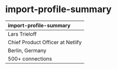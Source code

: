 # import-profile-summary

| import-profile-summary |
| :---- |
| Lars Trieloff |
| Chief Product Officer at Netlify |
| Berlin, Germany |
| 500+ connections |